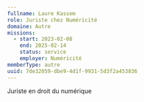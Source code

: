 ```yaml
---
fullname: Laure Kassem
role: Juriste chez Numéricité
domaine: Autre
missions:
  - start: 2023-02-08
    end: 2025-02-14
    status: service
    employer: Numéricité
memberType: autre
uuid: 7de32059-dbe9-4d1f-9931-5d3f2a453836
---
```

Juriste en droit du numérique
